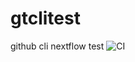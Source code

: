 # gtclitest
github cli nextflow test
![CI](https://github.com/glebus-sasha/gtclitest/actions/workflows/<your-workflow-file>.yml/badge.svg)
